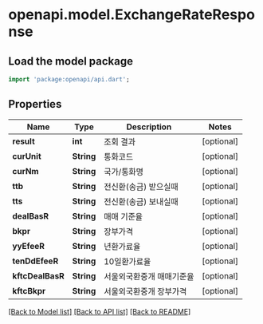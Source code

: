 # openapi.model.ExchangeRateResponse

## Load the model package
```dart
import 'package:openapi/api.dart';
```

## Properties
Name | Type | Description | Notes
------------ | ------------- | ------------- | -------------
**result** | **int** | 조회 결과 | [optional] 
**curUnit** | **String** | 통화코드 | [optional] 
**curNm** | **String** | 국가/통화명 | [optional] 
**ttb** | **String** | 전신환(송금) 받으실때 | [optional] 
**tts** | **String** | 전신환(송금) 보내실때 | [optional] 
**dealBasR** | **String** | 매매 기준율 | [optional] 
**bkpr** | **String** | 장부가격 | [optional] 
**yyEfeeR** | **String** | 년환가료율 | [optional] 
**tenDdEfeeR** | **String** | 10일환가료율 | [optional] 
**kftcDealBasR** | **String** | 서울외국환중개 매매기준율 | [optional] 
**kftcBkpr** | **String** | 서울외국환중개 장부가격 | [optional] 

[[Back to Model list]](../README.md#documentation-for-models) [[Back to API list]](../README.md#documentation-for-api-endpoints) [[Back to README]](../README.md)



